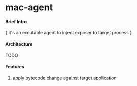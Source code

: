 # mac-agent

#### Brief Intro
{
it's an excutable agent to inject exposer to target process 
}

#### Architecture
TODO


#### Features

1. apply bytecode change against target application
